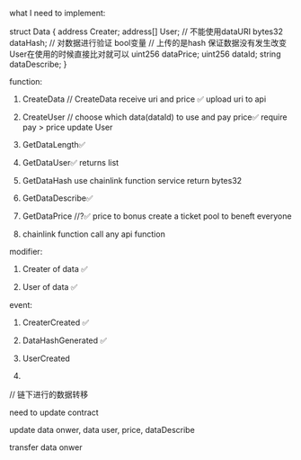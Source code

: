 what I need to implement:

struct Data {
        address Creater;
        address[] User;
        // 不能使用dataURI
        bytes32 dataHash;
        // 对数据进行验证 bool变量
        // 上传的是hash 保证数据没有发生改变 User在使用的时候直接比对就可以
        uint256 dataPrice;
        uint256 dataId;
        string dataDescribe;
    }

function:
1. CreateData // CreateData receive uri and price ✅
upload uri to api

2. CreateUser // choose which data(dataId) to use and pay price✅
require pay > price
update User

3. GetDataLength✅

4. GetDataUser✅
returns list

5. GetDataHash
use chainlink function service
return bytes32

6. GetDataDescribe✅

7. GetDataPrice //?✅
price to bonus
create a ticket pool to beneft everyone

7. chainlink function call any api function

modifier:
1. Creater of data ✅

2. User of data ✅

event:

1. CreaterCreated ✅

2. DataHashGenerated ✅

3. UserCreated 

4. 
// 链下进行的数据转移


need to update contract

update data onwer, data user, price, dataDescribe

transfer data onwer